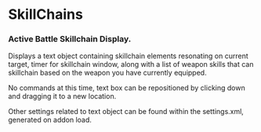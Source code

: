 # SkillChains
### Active Battle Skillchain Display.

Displays a text object containing skillchain elements resonating on current target, timer for skillchain window,
along with a list of weapon skills that can skillchain based on the weapon you have currently equipped. 

No commands at this time, text box can be repositioned by clicking down and dragging it to a new location.

Other settings related to text object can be found within the settings.xml, generated on addon load.

